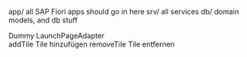 app/	all SAP Fiori apps should go in here
srv/	all services
db/	domain models, and db stuff


Dummy	LaunchPageAdapter	
	addTile	Tile hinzufügen
	removeTile	Tile entfernen
